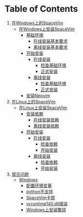 Table of Contents
=================

1. [在Windows上的SpaceVim][1]
    * [在Windows上安装SpaceVim][1-1]
      * [基础环境][1-1-1]
         * [在线安装基本要求][1-1-1-1]
         * [离线安装基本要求][1-1-1-2]
      * [开始安装][1-1-2]
         * [在线安装][1-1-2-1]
            * [检查基础环境][1-1-2-1-1]
            * [正式安装][1-1-2-1-2]
         * [离线安装][1-1-2-2]
            * [检查基础环境][1-1-2-2-1]
            * [正式安装][1-1-2-2-2]
      * [安装Neovim][1-1-3]
2. [在Linux上的SpaceVim][2]
    * [在Linux上安装SpaceVim][2-1]
      * [安装依赖][2-1-1]
         * [在线安装依赖][2-1-1-1]
         * [离线安装依赖][2-1-1-2]
      * [开始安装][2-1-2]
         * [在线安装][2-1-2-1]
            * [检查依赖][2-1-2-1-1]
            * [开始安装][2-1-2-1-2]
         * [离线安装][2-1-2-2]
            * [检查依赖][2-1-2-2-1]
            * [开始安装][2-1-2-2-2]
3.  [常见问题][faq]
    * [Windows][faq-windows]
      * [配置环境变量][set-up-your-path]
      * [python不支持][without-python-support]
      * [SpaceVim卡顿][spacevim-gets-frozen-easily]
      * [vcruntime140.dll错误][vcruntime140dll-error]
      * [Windows上安装繁琐][installing-on-windows-is-too-complicated]

[1]: installation/installation-for-windows.md
[1-1]: installation/installation-for-windows.md#在windows上安装spacevim
[1-1-1]: installation/installation-for-windows.md#基础环境
[1-1-1-1]: installation/installation-for-windows.md#在线安装基本要求
[1-1-1-2]: installation/installation-for-windows.md#离线安装基本要求
[1-1-2]: installation/installation-for-windows.md#开始安装
[1-1-2-1]: installation/installation-for-windows.md#在线安装
[1-1-2-1-1]: installation/installation-for-windows.md#检查基础环境
[1-1-2-1-2]: installation/installation-for-windows.md#正式安装
[1-1-2-2]: installation/installation-for-windows.md#离线安装
[1-1-2-2-1]: installation/installation-for-windows.md#检查基础环境-1
[1-1-2-2-2]: installation/installation-for-windows.md#正式安装-1
[1-1-3]: installation/installation-for-windows.md#安装neovim
[2]: installation/installation-for-linux.md
[2-1]: installation/installation-for-linux.md#在linux上安装spacevim
[2-1-1]: installation/installation-for-linux.md#安装依赖
[2-1-1-1]: installation/installation-for-linux.md#在线安装依赖
[2-1-1-2]: installation/installation-for-linux.md#离线安装依赖
[2-1-2]: installation/installation-for-linux.md#开始安装
[2-1-2-1]: installation/installation-for-linux.md##在线安装
[2-1-2-1-1]: installation/installation-for-linux.md#检查依赖
[2-1-2-1-2]: installation/installation-for-linux.md#开始安装-1
[2-1-2-2]: installation/installation-for-linux.md#离线安装
[2-1-2-2-1]: installation/installation-for-linux.md#检查依赖-1
[2-1-2-2-2]: installation/installation-for-linux.md#开始安装-2

[faq]: FAQ.md#常见问题
[faq-windows]: FAQ.md#windows
[set-up-your-path]: FAQ.md#配置环境变量
[without-python-support]: FAQ.md#python不支持
[spacevim-gets-frozen-easily]: FAQ.md#spacevim卡顿
[vcruntime140dll-error]: FAQ.md#vcruntime140dll错误
[installing-on-windows-is-too-complicated]: FAQ.md#windows上安装繁琐
